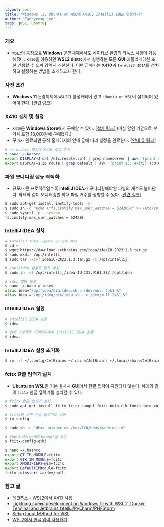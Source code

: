 ```yaml
---
layout: post
title: "Windows 11, Ubuntu on WSL에 X410, IntelliJ IDEA 연동하기"
author: "Taehyeong Lee"
tags: [WSL, Ubuntu]
---
```

### 개요

-   `WSL2`의 등장으로 **Windows** 운영체제에서도 네이티브 환경의 리눅스 사용이 가능해졌다. `X410`을 이용하면 **WSL2 distro**에서 실행하는 모든 **GUI** 애플리케이션 또한 실행할 수 있어 강력히 추천한다. 이번 글에서는 **X410**과 `IntelliJ IDEA`를 설치하고 설정하는 방법을 소개하고자 한다.

### 사전 조건

-   **Windows 11** 운영체제에 `WSL2`가 활성화되어 있고, `Ubuntu on WSL`이 설치되어 있어야 한다. [\[관련 링크\]](https://jsonobject.tistory.com/9)

### X410 설치 및 설정

-   `X410`은 **Windows Store**에서 구매할 수 있다. [\[설치 링크\]](https://www.microsoft.com/en-us/p/x410/9nlp712zmn9q) (마침 할인 기간으로 부가세 포함 18,000원에 구매했다.)
-   구매가 완료되면 공식 홈페이지의 안내 글에 따라 설정을 완료한다. [\[안내 글 링크\]](https://x410.dev/cookbook/wsl/using-x410-with-wsl2/)

```bash
# ~/.bashrc 파일에 X410 설정 추가
$ nano ~/.bashrc
export DISPLAY=$(cat /etc/resolv.conf | grep nameserver | awk '{print $2; exit;}'):0.0
export DISPLAY=$(ip route | grep default | awk '{print $3; exit;}'):0.0
```

### 파일 모니터링 성능 최적화

-   규모가 큰 프로젝트일수록 **IntelliJ IDEA**가 모니터링해야할 파일의 개수도 늘어난다. 아래와 같이 모니터링할 최대 파일 개수를 상향할 수 있다. [\[관련 링크\]](https://doc.networknt.com/tool/idea/settings/)

```bash
$ sudo apt-get install inotify-tools -y
$ sudo sh -c "echo \"fs.inotify.max_user_watches = 524288\" >> /etc/sysctl.conf"
$ sudo sysctl -p --system
fs.inotify.max_user_watches = 524288
```

### IntelliJ IDEA 설치

```bash
# IntelliJ IDEA 다운로드 및 압축 해제
$ cd ~
$ wget https://download.jetbrains.com/idea/ideaIU-2023.1.3.tar.gz
$ sudo mkdir /opt/intellij
$ sudo tar -xzvf ideaIU-2023.1.3.tar.gz -C /opt/intellij

# /opt/idea 심볼릭 링크 생성
$ sudo ln -sf /opt/intellij/idea-IU-231.9161.38/ /opt/idea

# idea 별명 등록
$ nano ~/.bash_aliases
alias idea="/opt/idea/bin/idea.sh > /dev/null 2>&1 &"
alias idea.="/opt/idea/bin/idea.sh . > /dev/null 2>&1 &"
```

### IntelliJ IDEA 실행

```bash
# IntelliJ IDEA 실행
$ idea

# 현재 프로젝트 디렉토리에서 IntelliJ IDEA 실행
$ idea.
```

### IntelliJ IDEA 설정 초기화

```bash
$ rm -rf ~/.config/JetBrains ~/.cache/JetBrains ~/.local/share/JetBrains
```

### fcitx 한글 입력기 설치

-   **Ubuntu on WSL**은 기본 설치시 **GUI**에서 한글 입력이 지원되지 않는다. 아래와 같이 `fcitx` 한글 입력기를 설치할 수 있다.

```bash
# fcitx 한글 입력기 설치
$ sudo apt-get install fcitx fcitx-hangul fonts-noto-cjk fonts-noto-color-emoji fonts-nanum* dbus-x11 -y

# fcitx를 기본 한글 입력기로 설정
$ im-config

$ sudo sh -c "dbus-uuidgen >> /var/lib/dbus/machine-id"

# Input Method에 Hangul을 추가
$ fcitx-config-gtk3

$ nano ~/.bashrc
export QT_IM_MODULE=fcitx
export GTK_IM_MODULE=fcitx
export XMODIFIERS=@im=fcitx
export DefaultIMModule=fcitx
fcitx-autostart &>/dev/null
```

### 참고 글

-   [테크폭스 - WSL2에서 X410 사용](https://techfox.tistory.com/39)
-   [Lightning speed development on Windows 10 with WSL 2, Docker, Terminal and Jetbrains IntelliJ/PyCharm/PHPStorm](https://www.pimwiddershoven.nl/entry/lightning-speed-development-on-windows-10-with-wsl-2-docker-terminal-and-jetbrains-intellij-pycharm-phpstorm)
-   [Setup Input Method for WSL](https://patrickwu.space/2019/10/28/wsl-fcitx-setup/)
-   [WSL2에서 한글 입력 사용하기](https://sigmafelix.wordpress.com/2020/08/17/wsl2%EC%97%90%EC%84%9C-%ED%95%9C%EA%B8%80-%EC%9E%85%EB%A0%A5-%EC%82%AC%EC%9A%A9%ED%95%98%EA%B8%B0/)
